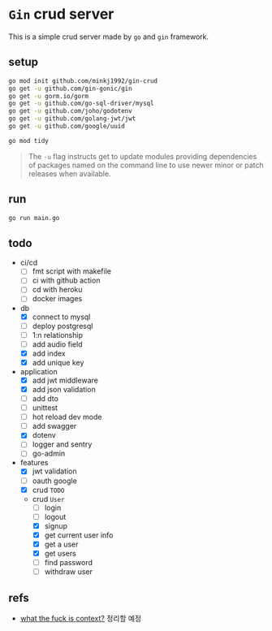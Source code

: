# `Gin` crud server

This is a simple crud server made by `go` and `gin` framework.

## setup

```bash
go mod init github.com/minkj1992/gin-crud
go get -u github.com/gin-gonic/gin
go get -u gorm.io/gorm
go get -u github.com/go-sql-driver/mysql
go get -u github.com/joho/godotenv
go get -u github.com/golang-jwt/jwt
go get -u github.com/google/uuid

go mod tidy
```

> The `-u` flag instructs get to update modules providing dependencies of packages named on the command line to use newer minor or patch releases when available.

## run

```bash
go run main.go
```

## todo

- ci/cd
  - [ ] fmt script with makefile
  - [ ] ci with github action
  - [ ] cd with heroku
  - [ ] docker images
- db
  - [x] connect to mysql
  - [ ] deploy postgresql
  - [ ] 1:n relationship
  - [ ] add audio field
  - [x] add index
  - [x] add unique key
- application
  - [x] add jwt middleware
  - [x] add json validation
  - [ ] add dto
  - [ ] unittest
  - [ ] hot reload dev mode
  - [ ] add swagger
  - [x] dotenv
  - [ ] logger and sentry
  - [ ] go-admin
- features
  - [x] jwt validation
  - [ ] oauth google
  - [x] crud `TODO`
  - crud `User`
    - [ ] login
    - [ ] logout
    - [x] signup
    - [x] get current user info
    - [x] get a user
    - [x] get users
    - [ ] find password
    - [ ] withdraw user

## refs

- [what the fuck is context?](https://www.sohamkamani.com/golang/context-cancellation-and-values/) 정리할 예정
